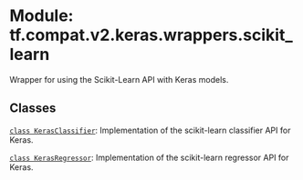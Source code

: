 <div itemscope itemtype="http://developers.google.com/ReferenceObject">
<meta itemprop="name" content="tf.compat.v2.keras.wrappers.scikit_learn" />
<meta itemprop="path" content="Stable" />
</div>

# Module: tf.compat.v2.keras.wrappers.scikit_learn

Wrapper for using the Scikit-Learn API with Keras models.

<!-- Placeholder for "Used in" -->


## Classes

[`class KerasClassifier`](../../../../../tf/keras/wrappers/scikit_learn/KerasClassifier.md): Implementation of the scikit-learn classifier API for Keras.

[`class KerasRegressor`](../../../../../tf/keras/wrappers/scikit_learn/KerasRegressor.md): Implementation of the scikit-learn regressor API for Keras.

